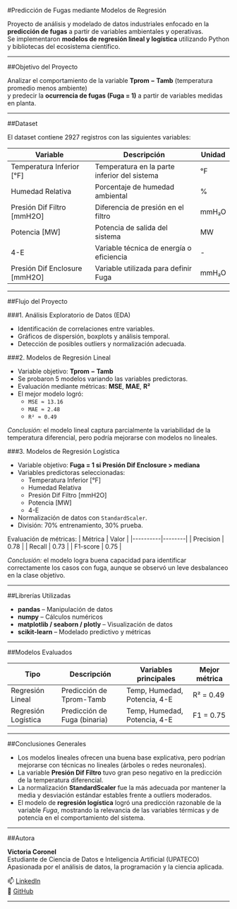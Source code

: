 #Predicción de Fugas mediante Modelos de Regresión

Proyecto de análisis y modelado de datos industriales enfocado en la **predicción de fugas** a partir de variables ambientales y operativas.  
Se implementaron **modelos de regresión lineal y logística** utilizando Python y bibliotecas del ecosistema científico.

---

##Objetivo del Proyecto

Analizar el comportamiento de la variable **Tprom − Tamb** (temperatura promedio menos ambiente)  
y predecir la **ocurrencia de fugas (Fuga = 1)** a partir de variables medidas en planta.

---

##Dataset

El dataset contiene 2927 registros con las siguientes variables:

| Variable | Descripción | Unidad |
|-----------|-------------|--------|
| Temperatura Inferior [°F] | Temperatura en la parte inferior del sistema | °F |
| Humedad Relativa | Porcentaje de humedad ambiental | % |
| Presión Dif Filtro [mmH2O] | Diferencia de presión en el filtro | mmH₂O |
| Potencia [MW] | Potencia de salida del sistema | MW |
| 4-E | Variable técnica de energía o eficiencia | - |
| Presión Dif Enclosure [mmH2O] | Variable utilizada para definir Fuga | mmH₂O |

---

##Flujo del Proyecto

###1. Análisis Exploratorio de Datos (EDA)
- Identificación de correlaciones entre variables.
- Gráficos de dispersión, boxplots y análisis temporal.
- Detección de posibles outliers y normalización adecuada.

###2. Modelos de Regresión Lineal
- Variable objetivo: **Tprom − Tamb**  
- Se probaron 5 modelos variando las variables predictoras.  
- Evaluación mediante métricas: **MSE**, **MAE**, **R²**  
- El mejor modelo logró:
  - `MSE ≈ 13.16`
  - `MAE ≈ 2.48`
  - `R² ≈ 0.49`

*Conclusión:* el modelo lineal captura parcialmente la variabilidad de la temperatura diferencial, pero podría mejorarse con modelos no lineales.

###3. Modelos de Regresión Logística
- Variable objetivo: **Fuga = 1 si Presión Dif Enclosure > mediana**
- Variables predictoras seleccionadas:
  - Temperatura Inferior [°F]
  - Humedad Relativa
  - Presión Dif Filtro [mmH2O]
  - Potencia [MW]
  - 4-E
- Normalización de datos con `StandardScaler`.
- División: 70% entrenamiento, 30% prueba.

Evaluación de métricas:
| Métrica | Valor |
|----------|--------|
| Precision | 0.78 |
| Recall | 0.73 |
| F1-score | 0.75 |

*Conclusión:* el modelo logra buena capacidad para identificar correctamente los casos con fuga, aunque se observó un leve desbalanceo en la clase objetivo.

---

##Librerías Utilizadas

- **pandas** – Manipulación de datos  
- **numpy** – Cálculos numéricos  
- **matplotlib / seaborn / plotly** – Visualización de datos  
- **scikit-learn** – Modelado predictivo y métricas  

---

##Modelos Evaluados

| Tipo | Descripción | Variables principales | Mejor métrica |
|------|--------------|----------------------|----------------|
| Regresión Lineal | Predicción de Tprom-Tamb | Temp, Humedad, Potencia, 4-E | R² = 0.49 |
| Regresión Logística | Predicción de Fuga (binaria) | Temp, Humedad, Potencia, 4-E | F1 = 0.75 |

---

##Conclusiones Generales

- Los modelos lineales ofrecen una buena base explicativa, pero podrían mejorarse con técnicas no lineales (árboles o redes neuronales).  
- La variable **Presión Dif Filtro** tuvo gran peso negativo en la predicción de la temperatura diferencial.  
- La normalización **StandardScaler** fue la más adecuada por mantener la media y desviación estándar estables frente a outliers moderados.  
- El modelo de **regresión logística** logró una predicción razonable de la variable *Fuga*, mostrando la relevancia de las variables térmicas y de potencia en el comportamiento del sistema.

---

##Autora

**Victoria Coronel**  
Estudiante de Ciencia de Datos e Inteligencia Artificial (UPATECO)  
Apasionada por el análisis de datos, la programación y la ciencia aplicada.

📫 [LinkedIn](https://www.linkedin.com/in/victtoria77/)  
📁 [GitHub](https://github.com/Vixxtory)

---
